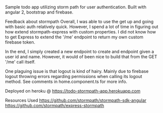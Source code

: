 Sample todo app utilizing storm path for user authentication. Built with angular 2, bootstrap
and firebase.

Feedback about stormpath
Overall, I was able to use the get up and going with basic auth relatively quick. However, I
spend a lot of time in figuring out how extend stormpath-express with custom properties. I did
not know how to get Express to extend the '/me' endpoint to return my own custom firebase token.

In the end, I simply created a new endpoint to create and endpoint given a user id and name.
However, it would of been nice to build that from the GET '/me' call itself.

One plaguing issue is that logout is kind of hairy. Mainly due to firebase logout throwing errors
regarding permissions when calling its logout method. See comments in home.component.ts for
more info.

Deployed on heroku @ https://todo-stormpath-app.herokuapp.com

Resources Used
https://github.com/stormpath/stormpath-sdk-angular
https://github.com/stormpath/express-stormpath
